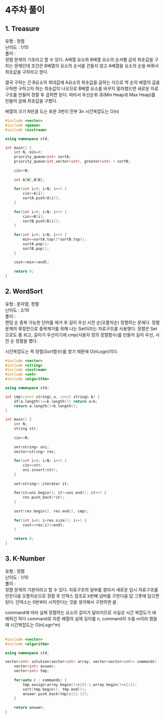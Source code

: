 # 4주차 풀이



## 1. Treasure

유형 : 정렬  
난이도 : 1/10  
풀이 :  
정렬 문제의 기초라고 할 수 있다. A배열 요소와 B배열 요소의 순서별 곱의 최솟값을 구하는 문제인데
조건은 B배열의 요소의 순서를 건들지 않고 A배열을 요소의 순을 바꿔서 최솟값을 구하라고 한다.

결국 구하는 건 B요소의 최대값에 A요소의 최솟값을 곱하는 식으로 역 순의 배열의 곱을 구하면 구하고자 하는 최솟값이 나오므로
B배열 요소를 바꾸지 말라했으면 새로운 자료구조를 만들어 정렬 후 곱하면 된다. 따라서 우선순위 큐(Min Heap과 Max Heap)를 만들어
곱해 최솟값을 구했다.
  
배열의 크기 N만큼 도는 포문 3번이 전부 3n 시간복잡도는 O(n)
  
```C++
#include <vector>
#include <queue>
#include <iostream>

using namespace std;

int main() {
	int N, min=0;
	priority_queue<int> sortA;
	priority_queue<int,vector<int>, greater<int> > sortB;
	
	cin>>N;
	
	int A[N],B[N];
	
	for(int i=0; i<N; i++) {
		cin>>A[i];
		sortA.push(A[i]);
	}
	
	for(int i=0; i<N; i++) {
		cin>>B[i];
		sortB.push(B[i]);
	}
	
	for(int i=0; i<N; i++) {
		min+=sortA.top()*sortB.top();
		sortA.pop();
		sortB.pop();
	}
	
	cout<<min<<endl;
	
	return 0;
}
```



## 2. WordSort

유형 : 문자열, 정렬   
난이도 : 2/10  
풀이 :   
랜덤 순 중복 가능한 단어를 제거 후 길이 우선 사전 순(오름차순) 정렬하는 문제다.
정렬 문제의 확장판으로 중복제거를 위해 나는 Set이라는 자료구조를 사용했다.
정렬은 Set으로도 좀 되고, 길이가 우선이기에 cmp(사용자 정의 정렬함수)를 만들어
길이 우선, 사전 순 정렬을 헀다.
  
시간복잡도는 퀵 정렬(Sort함수)를 썼기 때문에 O(nLogn)이다.

```C++
#include <vector>
#include <string>
#include <iostream>
#include <set>
#include <algorithm>

using namespace std;

int cmp(const string& a, const string& b) {
	if(a.length()==b.length()) return a<b;
	return a.length()<b.length();
}

int main() {
	int N;
	string str;
	
	cin>>N;
	
	set<string> uni;
	vector<string> res;
	
	for(int i=0; i<N; i++) {
		cin>>str;
		uni.insert(str);
	}
	
	set<string>::iterator it;
	
	for(it=uni.begin(); it!=uni.end(); it++) {
		res.push_back(*it);
	}
	
	sort(res.begin(), res.end(), cmp);
	
	for(int i=0; i<res.size(); i++) {
		cout<<res[i]<<endl;
	}
	
	return 0;
}
```



## 3. K-Number

유형 : 정렬  
난이도 : 1/10  
풀이 :  
정렬 문제의 기본이라고 할 수 있다. 자료구조의 일부를 잘라서 새로운 임시 자료구조를 만든다음
오름차순으로 정렬 후 인덱스 참조로 k번째 넘버를 구한다음 답 그릇에 담으면 된다.
인덱스는 0번부터 시작한다는 것을 생각해서 구현하면 끝.

command에 따라 실제 정렬하는 요소의 길이가 달라지므로 사실상 시간 복잡도가 애매하긴 하다
command로 자른 배열의 실제 길이를 n, command의 수를 m이라 했을 때 시간복잡도는 O(nLogn*m)    
​    

```c++
#include <vector>
#include <algorithm>

using namespace std;

vector<int> solution(vector<int> array, vector<vector<int>> commands) {
    vector<int> answer;
    vector<int> tmp;
    
    for(auto c : commands) {
        tmp.assign(array.begin()+c[0]-1,array.begin()+c[1]);
        sort(tmp.begin(), tmp.end());
        answer.push_back(tmp[c[2]-1]);
    }
    
    return answer;
}
```
